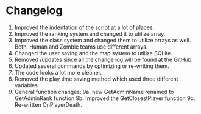 # Changelog

1. Improved the indentation of the script at a lot of places.
2. Improved the ranking system and changed it to utilize array.
3. Improved the class system and changed them to utilize arrays as well. Both, Human and Zombie teams use different arrays.
4. Changed the user saving and the map system to utilize SQLite.
5. Removed /updates since all the change log will be found at the GitHub.
6. Updated several commands by optimizing or re-writing them.
7. The code looks a lot more cleaner.
8. Removed the play time saving method which used three different variables.
9. General function changes:
9a. new GetAdminName renamed to GetAdminRank function
9b. Improved the GetClosestPlayer function
9c. Re-written OnPlayerDeath.
